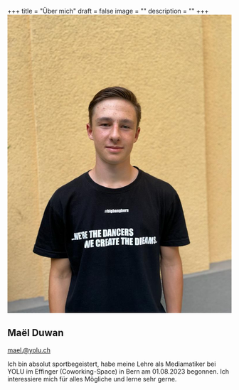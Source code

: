 +++
title = "Über mich"
draft = false
image = ""
description = ""
+++
![](bild_mael.jpg)

## Maël Duwan

mael.@yolu.ch

Ich bin absolut sportbegeistert, habe meine Lehre als Mediamatiker bei YOLU im Effinger (Coworking-Space) in Bern am 01.08.2023 begonnen. Ich interessiere mich für alles Mögliche und lerne sehr gerne.